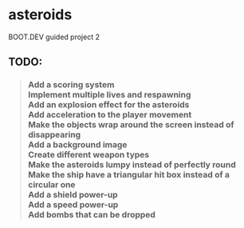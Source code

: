# asteroids
BOOT.DEV guided project 2
## TODO:
>### Add a scoring system<br>Implement multiple lives and respawning<br>Add an explosion effect for the asteroids<br>Add acceleration to the player movement<br>Make the objects wrap around the screen instead of disappearing<br>Add a background image<br>Create different weapon types<br>Make the asteroids lumpy instead of perfectly round<br>Make the ship have a triangular hit box instead of a circular one<br>Add a shield power-up<br>Add a speed power-up<br>Add bombs that can be dropped

